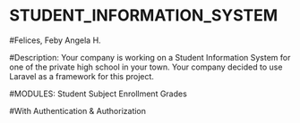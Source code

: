 # STUDENT_INFORMATION_SYSTEM


#Felices, Feby Angela H.

#Description: Your company is working on a Student Information System for one of the private high school in your
town. Your company decided to use Laravel as a framework for this project.

#MODULES:
        Student
        Subject
        Enrollment
        Grades

#With Authentication & Authorization
